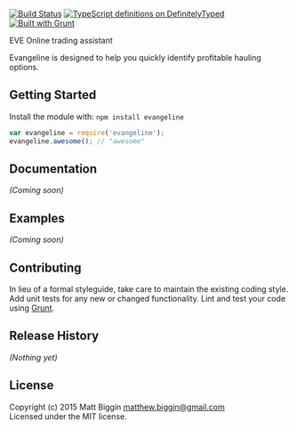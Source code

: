 [![Build Status](https://travis-ci.org/ultraflynn/evangeline.svg?branch=master)](https://travis-ci.org/ultraflynn/evangeline) [![TypeScript definitions on DefinitelyTyped](//definitelytyped.org/badges/standard.svg)](http://definitelytyped.org) [![Built with Grunt](https://cdn.gruntjs.com/builtwith.png)](http://gruntjs.com/)

EVE Online trading assistant

Evangeline is designed to help you quickly identify profitable hauling options.

## Getting Started
Install the module with: `npm install evangeline`

```javascript
var evangeline = require('evangeline');
evangeline.awesome(); // "awesome"
```

## Documentation
_(Coming soon)_

## Examples
_(Coming soon)_

## Contributing
In lieu of a formal styleguide, take care to maintain the existing coding style. Add unit tests for any new or changed functionality. Lint and test your code using [Grunt](http://gruntjs.com/).

## Release History
_(Nothing yet)_

## License
Copyright (c) 2015 Matt Biggin <matthew.biggin@gmail.com>  
Licensed under the MIT license.
